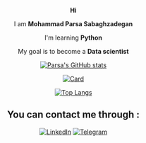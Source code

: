<div align = center>
  
  
  **Hi**
  
  I am **Mohammad Parsa Sabaghzadegan**
  
  I'm learning **Python**
  
  My goal is to become a **Data scientist** 
  
  
  [![Parsa's GitHub stats](https://github-readme-stats.vercel.app/api?username=ParsaSabagh&theme=tokyonight&show_icons=true)](https://github.com/ParsaSabagh)
  
  [![Card](https://github-readme-streak-stats.herokuapp.com/?user=ParsaSabagh&theme=tokyonight&show_icons=true)](https://github.com/ParsaSabagh)
    
  [![Top Langs](https://github-readme-stats.vercel.app/api/top-langs/?username=ParsaSabagh&layout=compact&theme=tokyonight&show_icons=true)](https://github.com/ParsaSabagh)
  
  <h2>
    You can contact me through : 
  </h2> 
  
  <!--
  [![Instagram][3.2]][3]
  -->
  [![LinkedIn][2.2]][2]
  [![Telegram][4.2]][4]

  [2.2]: https://s4.uupload.ir/files/linkedin_amwn.png
  [3.2]: https://s4.uupload.ir/files/instagram_6djz.png
  [4.2]: https://s4.uupload.ir/files/telegram_q47u.png

  [2]: https://www.linkedin.com/in/ParsaSabagh
  [3]: https://www.instagram.com
  [4]: https://telegram.me/ParsaSabagh

</div>
